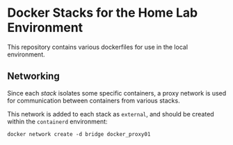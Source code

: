 # Docker Stacks for the Home Lab Environment

This repository contains various dockerfiles for use in the local environment.

## Networking

Since each *stack* isolates some specific containers, a proxy network is used
for communication between containers from various stacks.

This network is added to each stack as `external`, and should be created
within the `containerd` environment:

```shell
docker network create -d bridge docker_proxy01
```
